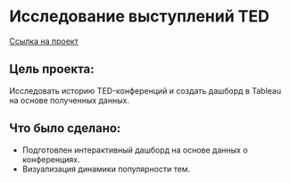# Исследование выступлений TED
[Ссылка на проект]('https://public.tableau.com/app/profile/aleksey.eliseev/viz/TED_17347009674490/TED')

## Цель проекта: 
Исследовать историю TED-конференций и создать дашборд в Tableau на основе полученных данных.

## Что было сделано:
- Подготовлен интерактивный дашборд на основе данных о конференциях.
- Визуализация динамики популярности тем.
